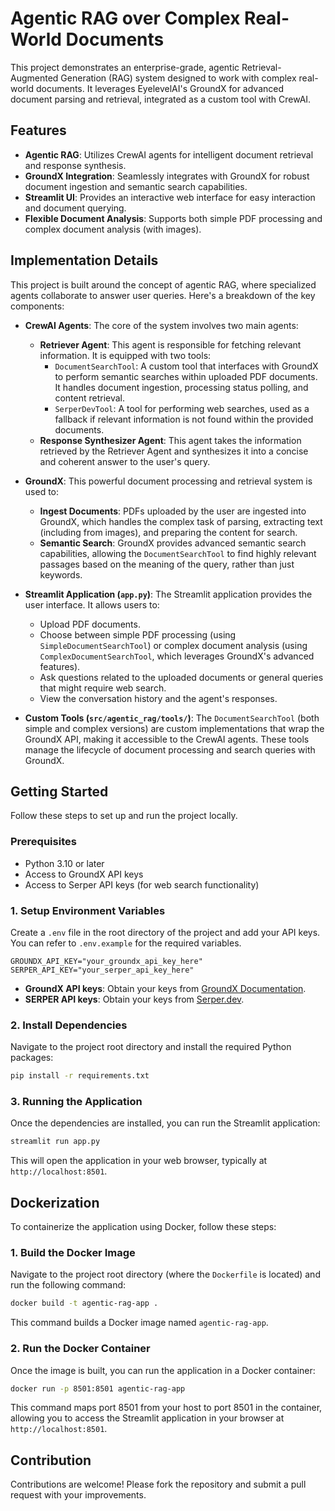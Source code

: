 # Agentic RAG over Complex Real-World Documents

This project demonstrates an enterprise-grade, agentic Retrieval-Augmented Generation (RAG) system designed to work with complex real-world documents. It leverages EyelevelAI's GroundX for advanced document parsing and retrieval, integrated as a custom tool with CrewAI.

## Features

- **Agentic RAG**: Utilizes CrewAI agents for intelligent document retrieval and response synthesis.
- **GroundX Integration**: Seamlessly integrates with GroundX for robust document ingestion and semantic search capabilities.
- **Streamlit UI**: Provides an interactive web interface for easy interaction and document querying.
- **Flexible Document Analysis**: Supports both simple PDF processing and complex document analysis (with images).

## Implementation Details

This project is built around the concept of agentic RAG, where specialized agents collaborate to answer user queries. Here's a breakdown of the key components:

- **CrewAI Agents**: The core of the system involves two main agents:
    - **Retriever Agent**: This agent is responsible for fetching relevant information. It is equipped with two tools:
        - `DocumentSearchTool`: A custom tool that interfaces with GroundX to perform semantic searches within uploaded PDF documents. It handles document ingestion, processing status polling, and content retrieval.
        - `SerperDevTool`: A tool for performing web searches, used as a fallback if relevant information is not found within the provided documents.
    - **Response Synthesizer Agent**: This agent takes the information retrieved by the Retriever Agent and synthesizes it into a concise and coherent answer to the user's query.

- **GroundX**: This powerful document processing and retrieval system is used to:
    - **Ingest Documents**: PDFs uploaded by the user are ingested into GroundX, which handles the complex task of parsing, extracting text (including from images), and preparing the content for search.
    - **Semantic Search**: GroundX provides advanced semantic search capabilities, allowing the `DocumentSearchTool` to find highly relevant passages based on the meaning of the query, rather than just keywords.

- **Streamlit Application (`app.py`)**: The Streamlit application provides the user interface. It allows users to:
    - Upload PDF documents.
    - Choose between simple PDF processing (using `SimpleDocumentSearchTool`) or complex document analysis (using `ComplexDocumentSearchTool`, which leverages GroundX's advanced features).
    - Ask questions related to the uploaded documents or general queries that might require web search.
    - View the conversation history and the agent's responses.

- **Custom Tools (`src/agentic_rag/tools/`)**: The `DocumentSearchTool` (both simple and complex versions) are custom implementations that wrap the GroundX API, making it accessible to the CrewAI agents. These tools manage the lifecycle of document processing and search queries with GroundX.

## Getting Started

Follow these steps to set up and run the project locally.

### Prerequisites

- Python 3.10 or later
- Access to GroundX API keys
- Access to Serper API keys (for web search functionality)

### 1. Setup Environment Variables

Create a `.env` file in the root directory of the project and add your API keys. You can refer to `.env.example` for the required variables.

```
GROUNDX_API_KEY="your_groundx_api_key_here"
SERPER_API_KEY="your_serper_api_key_here"
```

- **GroundX API keys**: Obtain your keys from [GroundX Documentation](https://docs.eyelevel.ai/documentation/fundamentals/quickstart#step-1-getting-your-api-key).
- **SERPER API keys**: Obtain your keys from [Serper.dev](https://serper.dev/).

### 2. Install Dependencies

Navigate to the project root directory and install the required Python packages:

```bash
pip install -r requirements.txt
```

### 3. Running the Application

Once the dependencies are installed, you can run the Streamlit application:

```bash
streamlit run app.py
```

This will open the application in your web browser, typically at `http://localhost:8501`.

## Dockerization

To containerize the application using Docker, follow these steps:

### 1. Build the Docker Image

Navigate to the project root directory (where the `Dockerfile` is located) and run the following command:

```bash
docker build -t agentic-rag-app .
```

This command builds a Docker image named `agentic-rag-app`.

### 2. Run the Docker Container

Once the image is built, you can run the application in a Docker container:

```bash
docker run -p 8501:8501 agentic-rag-app
```

This command maps port 8501 from your host to port 8501 in the container, allowing you to access the Streamlit application in your browser at `http://localhost:8501`.

## Contribution

Contributions are welcome! Please fork the repository and submit a pull request with your improvements.
